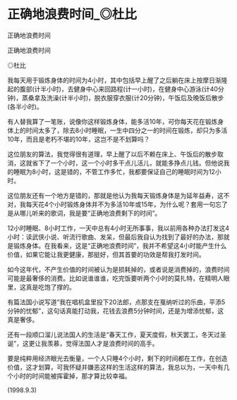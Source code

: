 # 正确地浪费时间_◎杜比

正确地浪费时间

正确地浪费时间

◎杜比

我每天用于锻炼身体的时间为4小时，其中包括早上醒了之后躺在床上按摩日渐隆起的腹部(计半小时)，去健身中心来回路程(计一小时)，在健身中心游泳(计40分钟)，蒸桑拿及洗澡(计半小时)，脱衣服穿衣服(计20分钟)，午饭后及晚饭后散步(各半小时)。

有人替我算了一笔账，说像你这样锻炼身体，能多活10年，可你每天花在锻炼身体上的时间太多了，除去8小时睡眠，一生中四分之一的时间在锻炼，却只为多活10年，而且是老朽不堪的10年，这岂不是不划算吗？

这位朋友的算法，我觉得很有道理，早上醒了以后不赖在床上、午饭后的散步取消，这就省下了一个小时，这一个小时多干点儿活儿，就能多挣点儿钱。但他说我的睡眠为8小时，这是错的，不管工作多忙，我都要保证自己的睡眠时间为12小时。

这位朋友还有一个地方是错的，那就是他认为我每天锻炼身体是为延年益寿，这不对，我每天花4个小时锻炼身体并不为多活10年或15年，为什么呢？套用一句忘了是从哪儿听来的歌词，我是要“正确地浪费剩下的时间”。

12小时睡眠、8小时工作，一天中总有4小时无所事事，我以前用各种办法打发这4小时：读武侠小说、听流行歌曲、发呆，但最后我自认为找到了最好的办法，那就是锻炼身体。在我看来，这是“正确地浪费时间”，我并不希望这4小时能产生什么价值，如果它能让我更健康，那挺好，但其首要的功效是帮我打发时间。

如今这年代，不产生价值的时间被认为是损耗掉的，或者说是消费掉的，浪费时间可能是最奢侈的消费。比如说谁谁谁，吃完饭要听两个小时的莫扎特，在精明人眼里，这真是吃饱了撑的。

有篇法国小说写道“我在唱机盒里投下20法郎，点那支在戛纳听过的乐曲，平添5分钟的忧郁”，这句话真能打动我，花钱去浪费5分钟时间，还是为增添忧郁，这真是奢侈。

还有一段顺口溜儿说法国人的生活是“春天工作，夏天度假，秋天罢工，冬天过圣诞”，这更让我羡慕，觉得法国人才是浪费时间的高手。

要是纯粹用经济眼光去衡量，一个人只睡4个小时，剩下的时间都在工作，在创造价值，这才划算，可我怀疑并嫌恶这样的生活这样的算法，我总以为，一天中有几个小时的时间能被挥霍掉，那才算比较幸福。

(1998.9.3)